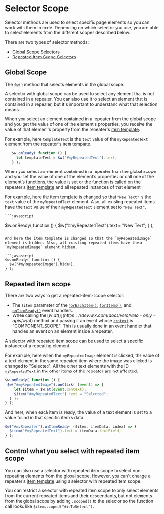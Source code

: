 # Selector Scope

Selector methods are used to select specific page elements so you can work with them in code. Depending on which selector you use, you are able to select elements from the different scopes described below.
 
There are two types of selector methods:
 
+ [Global Scope Selectors](#global-scope)
+ [Repeated Item Scope Selectors](#repeated-item-scope)
 
 
## Global Scope
 
The [`$w()`]($w.html#w) method that selects elements in the global scope.
 
A selector with global scope can be used to select any element that is not contained in a repeater. You can also use it to select an element that is contained in a repeater, but it's important to understand what that selection means.
 
When you select an element contained in a repeater from the global scope and you get the value of one of the element's properties, you receive the value of that element's property from the repeater's [item template](#repeated-item-template).
 
For example, here `templateText` is the `text` value of the `myRepeatedText` element from the repeater's item template.
 
```javascript
   $w.onReady( function () {
     let templateText = $w("#myRepeatedText").text;
   } );
   ```
 
When you select an element contained in a repeater from the global scope and you set the value of one of the element's properties or call one of the element's functions, the value is set or the function is called on the repeater's [item template](#repeated-item-template) and all repeated instances of that element.
 
 
For example, here the item template is changed so that `"New Text"` is the `text` value of the `myRepeatedText` element. Also, all existing repeated items have the `text` value of their `myRepeatedText` element set to `"New Text"`.
 
    ```javascript
   $w.onReady( function () {
     $w("#myRepeatedText").text = "New Text";
   } );
   ```
 
And here the item template is changed so that the `myRepeatedImage` element is hidden. Also, all existing repeated items have their `myRepeatedImage` element hidden.
 
   ```javascript
   $w.onReady( function () {
     $w("#myRepeatedImage").hide();
   } );
   ```
 
## Repeated item scope
  
There are two ways to get a repeated-item-scope selector:
 
   + The `$item` parameter of the [`forEachItem()`](#forEachItem),
     [`forItems()`](#forItems), and [`onItemReady()`](#onItemReady) event handlers.
   + When calling the [$w.at()](https://dev.wix.com/docs/velo/velo-only-apis/$w/at) method and passing it an event whose [`context`](https://dev.wix.com/docs/velo/velo-only-apis/$w/at) is "COMPONENT_SCOPE". This is usually done in an event handler that handles an event on an element inside a repeater.
 
 
A selector with repeated item scope can be used to select a specific instance of a repeating element.
 
For example, here when the `myRepeatedImage` element is clicked, the value of a text element in the same repeated item where the image was clicked is changed to "Selected". All the other text elements with the ID `myRepeatedText` in the other items of the repeater are not affected.
 
   ```javascript
   $w.onReady( function () {
    $w("#myRepeatedImage").onClick( (event) => {
       let $item = $w.at(event.context);
       $item("#myRepeatedText").text = "Selected";
     } );
   } );
   ```
 
And here, when each item is ready, the value of a text element is set to a value found in that specific item's data.
 
   ```javascript
   $w("#myRepeater").onItemReady( ($item, itemData, index) => {
     $item("#myRepeatedText").text = itemData.textField;
   } );
   ```
## Control what you select with repeated item scope

You can also use a selector with repeated item scope to select non-repeating elements from the global scope. However, you can't change a repeater's [item template](#repeated-item-template) using a selector with repeated item scope.
 
You can restrict a selector with repeated item scope to only select
elements from the current repeated items and their descendants, but not elements from the global scope by adding `.scoped()` to the selector so the function call looks like `$item.scoped("#idToSelect")`.